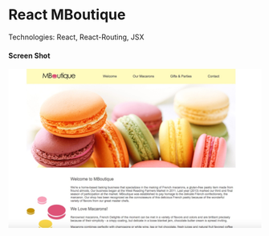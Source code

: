 # React MBoutique

Technologies: React, React-Routing, JSX

#### Screen Shot

![alt text](https://github.com/ckim618/M_Boutique/blob/master/src/assets/images/mboutique.jpeg? "Mboutique")

